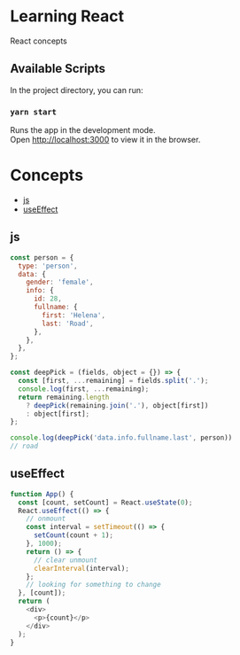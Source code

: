 # Learning React

React concepts

## Available Scripts

In the project directory, you can run:

### `yarn start`

Runs the app in the development mode.\
Open [http://localhost:3000](http://localhost:3000) to view it in the browser.

# Concepts

- [js](#js)
- [useEffect](#useEffect)

## js

```js
const person = {
  type: 'person',
  data: {
    gender: 'female',
    info: {
      id: 28,
      fullname: {
        first: 'Helena',
        last: 'Road',
      },
    },
  },
};

const deepPick = (fields, object = {}) => {
  const [first, ...remaining] = fields.split('.');
  console.log(first, ...remaining);
  return remaining.length
    ? deepPick(remaining.join('.'), object[first])
    : object[first];
};

console.log(deepPick('data.info.fullname.last', person))
// road
```

## useEffect

```js
function App() {
  const [count, setCount] = React.useState(0);
  React.useEffect(() => {
    // onmount
    const interval = setTimeout(() => {
      setCount(count + 1);
    }, 1000);
    return () => {
      // clear unmount
      clearInterval(interval);
    };
    // looking for something to change
  }, [count]);
  return (
    <div>
      <p>{count}</p>
    </div>
  );
}
```
